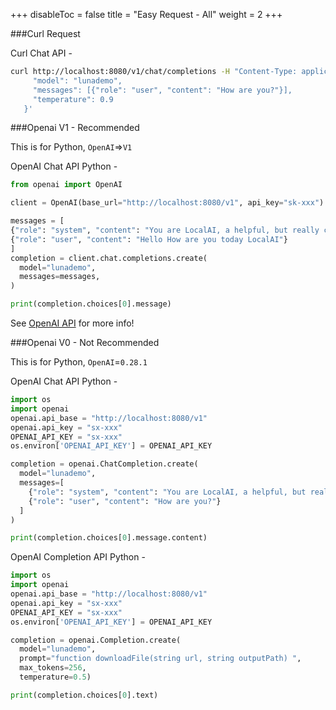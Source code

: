 
+++
disableToc = false
title = "Easy Request - All"
weight = 2
+++

###Curl Request

Curl Chat API - 

```bash
curl http://localhost:8080/v1/chat/completions -H "Content-Type: application/json" -d '{
     "model": "lunademo",
     "messages": [{"role": "user", "content": "How are you?"}],
     "temperature": 0.9 
   }'
```

###Openai V1 - Recommended

This is for Python, ``OpenAI``=>``V1``

OpenAI Chat API Python -
```python
from openai import OpenAI

client = OpenAI(base_url="http://localhost:8080/v1", api_key="sk-xxx")

messages = [
{"role": "system", "content": "You are LocalAI, a helpful, but really confused ai, you will only reply with confused emotes"},
{"role": "user", "content": "Hello How are you today LocalAI"}
]
completion = client.chat.completions.create(
  model="lunademo",
  messages=messages,
)

print(completion.choices[0].message)
```
See [OpenAI API](https://platform.openai.com/docs/api-reference) for more info!

###Openai V0 - Not Recommended

This is for Python, ``OpenAI``=``0.28.1``

OpenAI Chat API Python -

```python
import os
import openai
openai.api_base = "http://localhost:8080/v1"
openai.api_key = "sx-xxx"
OPENAI_API_KEY = "sx-xxx"
os.environ['OPENAI_API_KEY'] = OPENAI_API_KEY

completion = openai.ChatCompletion.create(
  model="lunademo",
  messages=[
    {"role": "system", "content": "You are LocalAI, a helpful, but really confused ai, you will only reply with confused emotes"},
    {"role": "user", "content": "How are you?"}
  ]
)

print(completion.choices[0].message.content)
```

OpenAI Completion API Python -

```python
import os
import openai
openai.api_base = "http://localhost:8080/v1"
openai.api_key = "sx-xxx"
OPENAI_API_KEY = "sx-xxx"
os.environ['OPENAI_API_KEY'] = OPENAI_API_KEY

completion = openai.Completion.create(
  model="lunademo",
  prompt="function downloadFile(string url, string outputPath) ",
  max_tokens=256,
  temperature=0.5)

print(completion.choices[0].text)
```
